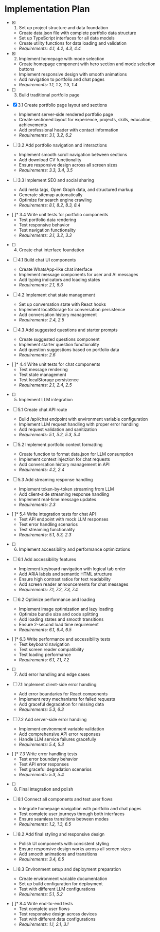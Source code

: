 # Implementation Plan

- [x] 1. Set up project structure and data foundation







  - Create data.json file with complete portfolio data structure
  - Set up TypeScript interfaces for all data models
  - Create utility functions for data loading and validation
  - _Requirements: 4.1, 4.2, 4.3, 4.4_

- [x] 2. Implement homepage with mode selection





  - Create homepage component with hero section and mode selection buttons
  - Implement responsive design with smooth animations
  - Add navigation to portfolio and chat pages
  - _Requirements: 1.1, 1.2, 1.3, 1.4_

- [ ] 3. Build traditional portfolio page
- [x] 3.1 Create portfolio page layout and sections





  - Implement server-side rendered portfolio page
  - Create sectioned layout for experience, projects, skills, education, achievements
  - Add professional header with contact information
  - _Requirements: 3.1, 3.2, 6.2_

- [ ] 3.2 Add portfolio navigation and interactions
  - Implement smooth scroll navigation between sections
  - Add download CV functionality
  - Ensure responsive design across all screen sizes
  - _Requirements: 3.3, 3.4, 3.5_

- [ ] 3.3 Implement SEO and social sharing
  - Add meta tags, Open Graph data, and structured markup
  - Generate sitemap automatically
  - Optimize for search engine crawling
  - _Requirements: 8.1, 8.2, 8.3, 8.4_

- [ ]* 3.4 Write unit tests for portfolio components
  - Test portfolio data rendering
  - Test responsive behavior
  - Test navigation functionality
  - _Requirements: 3.1, 3.2, 3.3_

- [ ] 4. Create chat interface foundation
- [ ] 4.1 Build chat UI components
  - Create WhatsApp-like chat interface
  - Implement message components for user and AI messages
  - Add typing indicators and loading states
  - _Requirements: 2.1, 6.3_

- [ ] 4.2 Implement chat state management
  - Set up conversation state with React hooks
  - Implement localStorage for conversation persistence
  - Add conversation history management
  - _Requirements: 2.4, 2.5_

- [ ] 4.3 Add suggested questions and starter prompts
  - Create suggested questions component
  - Implement starter question functionality
  - Add question suggestions based on portfolio data
  - _Requirements: 2.6_

- [ ]* 4.4 Write unit tests for chat components
  - Test message rendering
  - Test state management
  - Test localStorage persistence
  - _Requirements: 2.1, 2.4, 2.5_

- [ ] 5. Implement LLM integration
- [ ] 5.1 Create chat API route
  - Build /api/chat endpoint with environment variable configuration
  - Implement LLM request handling with proper error handling
  - Add request validation and sanitization
  - _Requirements: 5.1, 5.2, 5.3, 5.4_

- [ ] 5.2 Implement portfolio context formatting
  - Create function to format data.json for LLM consumption
  - Implement context injection for chat requests
  - Add conversation history management in API
  - _Requirements: 4.2, 2.4_

- [ ] 5.3 Add streaming response handling
  - Implement token-by-token streaming from LLM
  - Add client-side streaming response handling
  - Implement real-time message updates
  - _Requirements: 2.3_

- [ ]* 5.4 Write integration tests for chat API
  - Test API endpoint with mock LLM responses
  - Test error handling scenarios
  - Test streaming functionality
  - _Requirements: 5.1, 5.3, 2.3_

- [ ] 6. Implement accessibility and performance optimizations
- [ ] 6.1 Add accessibility features
  - Implement keyboard navigation with logical tab order
  - Add ARIA labels and semantic HTML structure
  - Ensure high contrast ratios for text readability
  - Add screen reader announcements for chat messages
  - _Requirements: 7.1, 7.2, 7.3, 7.4_

- [ ] 6.2 Optimize performance and loading
  - Implement image optimization and lazy loading
  - Optimize bundle size and code splitting
  - Add loading states and smooth transitions
  - Ensure 2-second load time requirement
  - _Requirements: 6.1, 6.4, 6.5_

- [ ]* 6.3 Write performance and accessibility tests
  - Test keyboard navigation
  - Test screen reader compatibility
  - Test loading performance
  - _Requirements: 6.1, 7.1, 7.2_

- [ ] 7. Add error handling and edge cases
- [ ] 7.1 Implement client-side error handling
  - Add error boundaries for React components
  - Implement retry mechanisms for failed requests
  - Add graceful degradation for missing data
  - _Requirements: 5.3, 6.3_

- [ ] 7.2 Add server-side error handling
  - Implement environment variable validation
  - Add comprehensive API error responses
  - Handle LLM service failures gracefully
  - _Requirements: 5.4, 5.3_

- [ ]* 7.3 Write error handling tests
  - Test error boundary behavior
  - Test API error responses
  - Test graceful degradation scenarios
  - _Requirements: 5.3, 5.4_

- [ ] 8. Final integration and polish
- [ ] 8.1 Connect all components and test user flows
  - Integrate homepage navigation with portfolio and chat pages
  - Test complete user journeys through both interfaces
  - Ensure seamless transitions between modes
  - _Requirements: 1.2, 1.3, 6.5_

- [ ] 8.2 Add final styling and responsive design
  - Polish UI components with consistent styling
  - Ensure responsive design works across all screen sizes
  - Add smooth animations and transitions
  - _Requirements: 3.4, 6.5_

- [ ] 8.3 Environment setup and deployment preparation
  - Create environment variable documentation
  - Set up build configuration for deployment
  - Test with different LLM configurations
  - _Requirements: 5.1, 5.2_

- [ ]* 8.4 Write end-to-end tests
  - Test complete user flows
  - Test responsive design across devices
  - Test with different data configurations
  - _Requirements: 1.1, 2.1, 3.1_